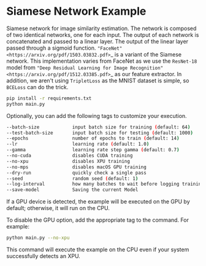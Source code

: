 # Siamese Network Example

Siamese network for image similarity estimation.
The network is composed of two identical networks, one for each input.
The output of each network is concatenated and passed to a linear layer. 
The output of the linear layer passed through a sigmoid function.
`"FaceNet" <https://arxiv.org/pdf/1503.03832.pdf>`_ is a variant of the Siamese network.
This implementation varies from FaceNet as we use the `ResNet-18` model from
`"Deep Residual Learning for Image Recognition" <https://arxiv.org/pdf/1512.03385.pdf>`_ as our feature extractor.
In addition, we aren't using `TripletLoss` as the MNIST dataset is simple, so `BCELoss` can do the trick.

```bash
pip install -r requirements.txt
python main.py
```

Optionally, you can add the following tags to customize your execution.

```bash
--batch-size            input batch size for training (default: 64)
--test-batch-size       input batch size for testing (default: 1000)
--epochs                number of epochs to train (default: 14)
--lr                    learning rate (default: 1.0)
--gamma                 learning rate step gamma (default: 0.7)
--no-cuda               disables CUDA training
--no-xpu                disables XPU training
--no-mps                disables macOS GPU training
--dry-run               quickly check a single pass
--seed                  random seed (default: 1)
--log-interval          how many batches to wait before logging training status
--save-model            Saving the current Model
```

If a GPU device is detected, the example will be executed on the GPU by default; otherwise, it will run on the CPU.

To disable the GPU option, add the appropriate tag to the command. For example:

```bash
python main.py --no-xpu
```

This command will execute the example on the CPU even if your system successfully detects an XPU.